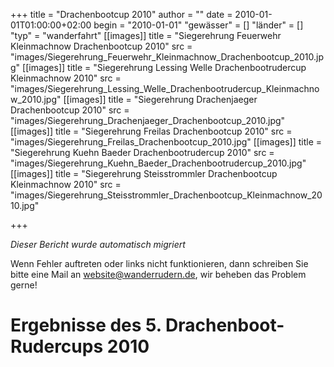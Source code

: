 +++
title = "Drachenbootcup 2010"
author = ""
date = 2010-01-01T01:00:00+02:00
begin = "2010-01-01"
"gewässer" = []
"länder" = []
"typ" = "wanderfahrt"
[[images]]
title = "Siegerehrung Feuerwehr Kleinmachnow Drachenbootcup 2010"
src = "images/Siegerehrung_Feuerwehr_Kleinmachnow_Drachenbootcup_2010.jpg"
[[images]]
title = "Siegerehrung Lessing Welle Drachenbootrudercup Kleinmachnow 2010"
src = "images/Siegerehrung_Lessing_Welle_Drachenbootrudercup_Kleinmachnow_2010.jpg"
[[images]]
title = "Siegerehrung Drachenjaeger Drachenbootcup 2010"
src = "images/Siegerehrung_Drachenjaeger_Drachenbootcup_2010.jpg"
[[images]]
title = "Siegerehrung Freilas Drachenbootcup 2010"
src = "images/Siegerehrung_Freilas_Drachenbootcup_2010.jpg"
[[images]]
title = "Siegerehrung Kuehn Baeder Drachenbootrudercup 2010"
src = "images/Siegerehrung_Kuehn_Baeder_Drachenbootrudercup_2010.jpg"
[[images]]
title = "Siegerehrung Steisstrommler Drachenbootcup Kleinmachnow 2010"
src = "images/Siegerehrung_Steisstrommler_Drachenbootcup_Kleinmachnow_2010.jpg"

+++


*Dieser Bericht wurde automatisch migriert*

Wenn Fehler auftreten oder links nicht funktionieren, dann schreiben Sie bitte eine Mail an website@wanderrudern.de, wir beheben das Problem gerne!



# Ergebnisse des 5. Drachenboot- Rudercups 2010


